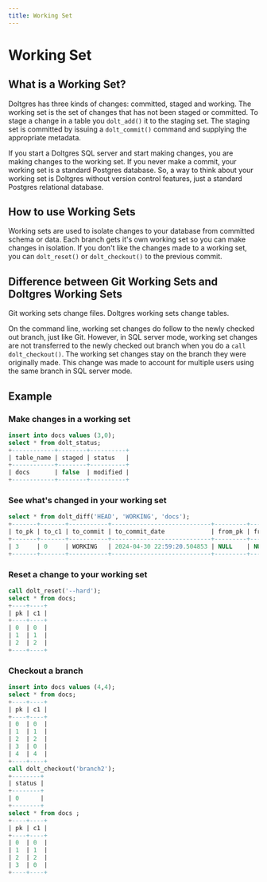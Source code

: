 ```yaml
---
title: Working Set
---
```


# Working Set

## What is a Working Set?

Doltgres has three kinds of changes: committed, staged and working. The working set is the set of
changes that has not been staged or committed. To stage a change in a table you `dolt_add()` it to
the staging set. The staging set is committed by issuing a `dolt_commit()` command and supplying the
appropriate metadata.

If you start a Doltgres SQL server and start making changes, you are making changes to the working
set. If you never make a commit, your working set is a standard Postgres database. So, a way to think
about your working set is Doltgres without version control features, just a standard Postgres
relational database.

## How to use Working Sets

Working sets are used to isolate changes to your database from committed schema or data. Each branch
gets it's own working set so you can make changes in isolation. If you don't like the changes made
to a working set, you can `dolt_reset()` or `dolt_checkout()` to the previous commit.

## Difference between Git Working Sets and Doltgres Working Sets

Git working sets change files. Doltgres working sets change tables.

On the command line, working set changes do follow to the newly checked out branch, just like
Git. However, in SQL server mode, working set changes are not transferred to the newly checked out
branch when you do a `call dolt_checkout()`. The working set changes stay on the branch they were
originally made. This change was made to account for multiple users using the same branch in SQL
server mode.

## Example

### Make changes in a working set

```sql
insert into docs values (3,0);
select * from dolt_status;
+------------+--------+----------+
| table_name | staged | status   |
+------------+--------+----------+
| docs       | false  | modified |
+------------+--------+----------+
```

### See what's changed in your working set

```sql
select * from dolt_diff('HEAD', 'WORKING', 'docs');
+-------+-------+-----------+----------------------------+---------+---------+-------------+-------------------------+-----------+
| to_pk | to_c1 | to_commit | to_commit_date             | from_pk | from_c1 | from_commit | from_commit_date        | diff_type |
+-------+-------+-----------+----------------------------+---------+---------+-------------+-------------------------+-----------+
| 3     | 0     | WORKING   | 2024-04-30 22:59:20.504853 | NULL    | NULL    | HEAD        | 2024-04-30 22:57:42.846 | added     |
+-------+-------+-----------+----------------------------+---------+---------+-------------+-------------------------+-----------+
```

### Reset a change to your working set

```sql
call dolt_reset('--hard');
select * from docs;
+----+----+
| pk | c1 |
+----+----+
| 0  | 0  |
| 1  | 1  |
| 2  | 2  |
+----+----+
```

### Checkout a branch

```sql
insert into docs values (4,4);
select * from docs;
+----+----+
| pk | c1 |
+----+----+
| 0  | 0  |
| 1  | 1  |
| 2  | 2  |
| 3  | 0  |
| 4  | 4  |
+----+----+
call dolt_checkout('branch2');
+--------+
| status |
+--------+
| 0      |
+--------+
select * from docs ;
+----+----+
| pk | c1 |
+----+----+
| 0  | 0  |
| 1  | 1  |
| 2  | 2  |
| 3  | 0  |
+----+----+
```
